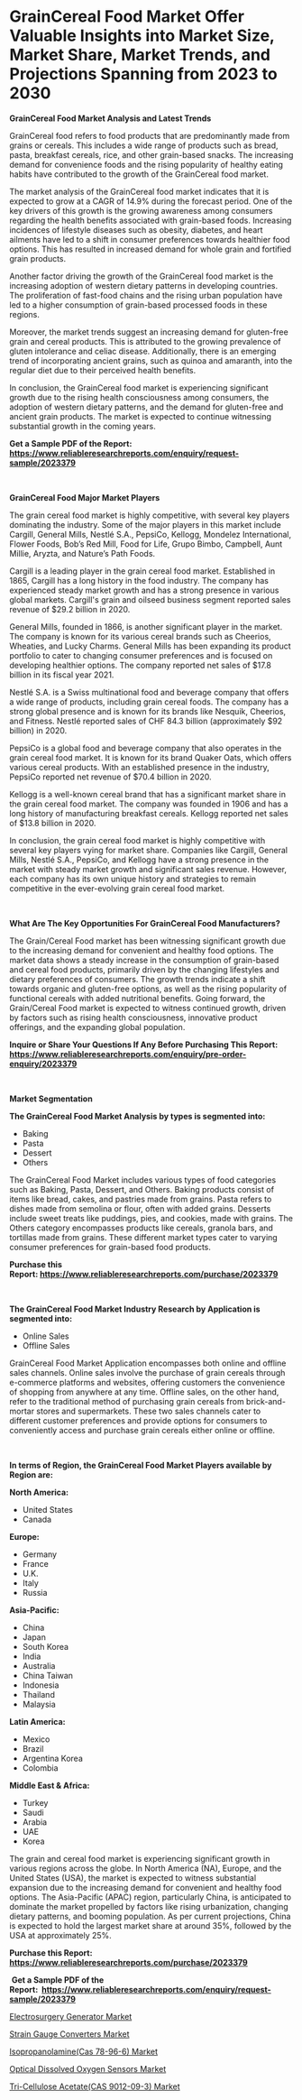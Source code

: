 <p><h1>GrainCereal Food Market Offer Valuable Insights into Market Size, Market Share, Market Trends, and Projections Spanning from 2023 to 2030</h1></p><p><strong>GrainCereal Food Market Analysis and Latest Trends</strong></p>
<p><p>GrainCereal food refers to food products that are predominantly made from grains or cereals. This includes a wide range of products such as bread, pasta, breakfast cereals, rice, and other grain-based snacks. The increasing demand for convenience foods and the rising popularity of healthy eating habits have contributed to the growth of the GrainCereal food market.</p><p>The market analysis of the GrainCereal food market indicates that it is expected to grow at a CAGR of 14.9% during the forecast period. One of the key drivers of this growth is the growing awareness among consumers regarding the health benefits associated with grain-based foods. Increasing incidences of lifestyle diseases such as obesity, diabetes, and heart ailments have led to a shift in consumer preferences towards healthier food options. This has resulted in increased demand for whole grain and fortified grain products.</p><p>Another factor driving the growth of the GrainCereal food market is the increasing adoption of western dietary patterns in developing countries. The proliferation of fast-food chains and the rising urban population have led to a higher consumption of grain-based processed foods in these regions.</p><p>Moreover, the market trends suggest an increasing demand for gluten-free grain and cereal products. This is attributed to the growing prevalence of gluten intolerance and celiac disease. Additionally, there is an emerging trend of incorporating ancient grains, such as quinoa and amaranth, into the regular diet due to their perceived health benefits.</p><p>In conclusion, the GrainCereal food market is experiencing significant growth due to the rising health consciousness among consumers, the adoption of western dietary patterns, and the demand for gluten-free and ancient grain products. The market is expected to continue witnessing substantial growth in the coming years.</p></p>
<p><strong>Get a Sample PDF of the Report:&nbsp; <a href="https://www.reliableresearchreports.com/enquiry/request-sample/2023379">https://www.reliableresearchreports.com/enquiry/request-sample/2023379</a></strong></p>
<p>&nbsp;</p>
<p><strong>GrainCereal Food Major Market Players</strong></p>
<p><p>The grain cereal food market is highly competitive, with several key players dominating the industry. Some of the major players in this market include Cargill, General Mills, Nestlé S.A., PepsiCo, Kellogg, Mondelez International, Flower Foods, Bob’s Red Mill, Food for Life, Grupo Bimbo, Campbell, Aunt Millie, Aryzta, and Nature’s Path Foods.</p><p>Cargill is a leading player in the grain cereal food market. Established in 1865, Cargill has a long history in the food industry. The company has experienced steady market growth and has a strong presence in various global markets. Cargill's grain and oilseed business segment reported sales revenue of $29.2 billion in 2020.</p><p>General Mills, founded in 1866, is another significant player in the market. The company is known for its various cereal brands such as Cheerios, Wheaties, and Lucky Charms. General Mills has been expanding its product portfolio to cater to changing consumer preferences and is focused on developing healthier options. The company reported net sales of $17.8 billion in its fiscal year 2021.</p><p>Nestlé S.A. is a Swiss multinational food and beverage company that offers a wide range of products, including grain cereal foods. The company has a strong global presence and is known for its brands like Nesquik, Cheerios, and Fitness. Nestlé reported sales of CHF 84.3 billion (approximately $92 billion) in 2020.</p><p>PepsiCo is a global food and beverage company that also operates in the grain cereal food market. It is known for its brand Quaker Oats, which offers various cereal products. With an established presence in the industry, PepsiCo reported net revenue of $70.4 billion in 2020.</p><p>Kellogg is a well-known cereal brand that has a significant market share in the grain cereal food market. The company was founded in 1906 and has a long history of manufacturing breakfast cereals. Kellogg reported net sales of $13.8 billion in 2020.</p><p>In conclusion, the grain cereal food market is highly competitive with several key players vying for market share. Companies like Cargill, General Mills, Nestlé S.A., PepsiCo, and Kellogg have a strong presence in the market with steady market growth and significant sales revenue. However, each company has its own unique history and strategies to remain competitive in the ever-evolving grain cereal food market.</p></p>
<p>&nbsp;</p>
<p><strong>What Are The Key Opportunities For GrainCereal Food Manufacturers?</strong></p>
<p><p>The Grain/Cereal Food market has been witnessing significant growth due to the increasing demand for convenient and healthy food options. The market data shows a steady increase in the consumption of grain-based and cereal food products, primarily driven by the changing lifestyles and dietary preferences of consumers. The growth trends indicate a shift towards organic and gluten-free options, as well as the rising popularity of functional cereals with added nutritional benefits. Going forward, the Grain/Cereal Food market is expected to witness continued growth, driven by factors such as rising health consciousness, innovative product offerings, and the expanding global population.</p></p>
<p><strong>Inquire or Share Your Questions If Any Before Purchasing This Report: <a href="https://www.reliableresearchreports.com/enquiry/pre-order-enquiry/2023379">https://www.reliableresearchreports.com/enquiry/pre-order-enquiry/2023379</a></strong></p>
<p>&nbsp;</p>
<p><strong>Market Segmentation</strong></p>
<p><strong>The GrainCereal Food Market Analysis by types is segmented into:</strong></p>
<p><ul><li>Baking</li><li>Pasta</li><li>Dessert</li><li>Others</li></ul></p>
<p><p>The GrainCereal Food Market includes various types of food categories such as Baking, Pasta, Dessert, and Others. Baking products consist of items like bread, cakes, and pastries made from grains. Pasta refers to dishes made from semolina or flour, often with added grains. Desserts include sweet treats like puddings, pies, and cookies, made with grains. The Others category encompasses products like cereals, granola bars, and tortillas made from grains. These different market types cater to varying consumer preferences for grain-based food products.</p></p>
<p><strong>Purchase this Report:&nbsp;<a href="https://www.reliableresearchreports.com/purchase/2023379">https://www.reliableresearchreports.com/purchase/2023379</a></strong></p>
<p>&nbsp;</p>
<p><strong>The GrainCereal Food Market Industry Research by Application is segmented into:</strong></p>
<p><ul><li>Online Sales</li><li>Offline Sales</li></ul></p>
<p><p>GrainCereal Food Market Application encompasses both online and offline sales channels. Online sales involve the purchase of grain cereals through e-commerce platforms and websites, offering customers the convenience of shopping from anywhere at any time. Offline sales, on the other hand, refer to the traditional method of purchasing grain cereals from brick-and-mortar stores and supermarkets. These two sales channels cater to different customer preferences and provide options for consumers to conveniently access and purchase grain cereals either online or offline.</p></p>
<p>&nbsp;</p>
<p><strong>In terms of Region, the GrainCereal Food Market Players available by Region are:</strong></p>
<p>
    <p> <strong> North America: </strong>
        <ul>
            <li>United States</li>
            <li>Canada</li>
        </ul>
        </p> 
    <p> <strong> Europe: </strong>
        <ul>
            <li>Germany</li>
            <li>France</li>
            <li>U.K.</li>
            <li>Italy</li>
            <li>Russia</li>
        </ul>
        </p> 
    <p> <strong> Asia-Pacific: </strong>
        <ul>
            <li>China</li>
            <li>Japan</li>
            <li>South Korea</li>
            <li>India</li>
            <li>Australia</li>
            <li>China Taiwan</li>
            <li>Indonesia</li>
            <li>Thailand</li>
            <li>Malaysia</li>
        </ul>
        </p> 
    <p> <strong> Latin America: </strong>
        <ul>
            <li>Mexico</li>
            <li>Brazil</li>
            <li>Argentina Korea</li>
            <li>Colombia</li>
        </ul>
        </p> 
    <p> <strong> Middle East & Africa: </strong>
        <ul>
            <li>Turkey</li>
            <li>Saudi</li>
            <li>Arabia</li>
            <li>UAE</li>
            <li>Korea</li>
        </ul>
    </p>
    </p>
<p><p>The grain and cereal food market is experiencing significant growth in various regions across the globe. In North America (NA), Europe, and the United States (USA), the market is expected to witness substantial expansion due to the increasing demand for convenient and healthy food options. The Asia-Pacific (APAC) region, particularly China, is anticipated to dominate the market propelled by factors like rising urbanization, changing dietary patterns, and booming population. As per current projections, China is expected to hold the largest market share at around 35%, followed by the USA at approximately 25%.</p></p>
<p><strong>Purchase this Report: <a href="https://www.reliableresearchreports.com/purchase/2023379">https://www.reliableresearchreports.com/purchase/2023379</a></strong></p>
<p>&nbsp;<strong>Get a Sample PDF of the Report:&nbsp;&nbsp;<a href="https://www.reliableresearchreports.com/enquiry/request-sample/2023379">https://www.reliableresearchreports.com/enquiry/request-sample/2023379</a></strong></p>
<p><strong></strong></p>
<p><p><a href="https://github.com/maliyahmorrow6654/Market-Research-Report-List-1/blob/main/electrosurgery-generator-market.md">Electrosurgery Generator Market</a></p><p><a href="https://www.linkedin.com/pulse/decoding-strain-gauge-converters-market-deep-dive-latest-9xr1e/">Strain Gauge Converters Market</a></p><p><a href="https://medium.com/@jacks0866979/isopropanolamine-cas-78-96-6-market-trends-and-market-analysis-forecasted-for-period-2023-2030-c8d900ff9f94">Isopropanolamine(Cas 78-96-6) Market</a></p><p><a href="https://www.linkedin.com/pulse/optical-dissolved-oxygen-sensors-market-size-share-global-u3ide/">Optical Dissolved Oxygen Sensors Market</a></p><p><a href="https://medium.com/@nilltanay7548659/tri-cellulose-acetate-cas-9012-09-3-market-size-market-outlook-and-market-forecast-2023-to-2030-52d6b47347ea">Tri-Cellulose Acetate(CAS 9012-09-3) Market</a></p></p>